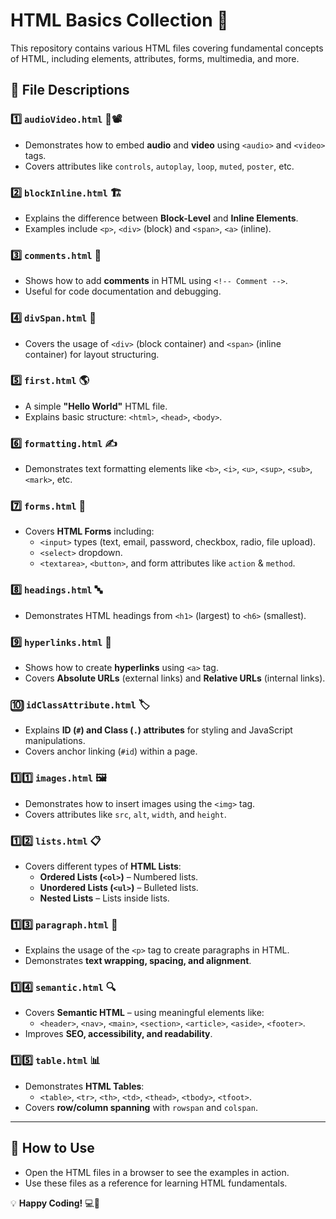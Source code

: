 # HTML Basics Collection 📄

This repository contains various HTML files covering fundamental concepts of HTML, including elements, attributes, forms, multimedia, and more.

## 📂 File Descriptions

### 1️⃣ `audioVideo.html` 🎵📽️  
   - Demonstrates how to embed **audio** and **video** using `<audio>` and `<video>` tags.  
   - Covers attributes like `controls`, `autoplay`, `loop`, `muted`, `poster`, etc.

### 2️⃣ `blockInline.html` 🏗️  
   - Explains the difference between **Block-Level** and **Inline Elements**.  
   - Examples include `<p>`, `<div>` (block) and `<span>`, `<a>` (inline).

### 3️⃣ `comments.html` 💬  
   - Shows how to add **comments** in HTML using `<!-- Comment -->`.  
   - Useful for code documentation and debugging.

### 4️⃣ `divSpan.html` 📌  
   - Covers the usage of `<div>` (block container) and `<span>` (inline container) for layout structuring.

### 5️⃣ `first.html` 🌎  
   - A simple **"Hello World"** HTML file.  
   - Explains basic structure: `<html>`, `<head>`, `<body>`.

### 6️⃣ `formatting.html` ✍️  
   - Demonstrates text formatting elements like `<b>`, `<i>`, `<u>`, `<sup>`, `<sub>`, `<mark>`, etc.

### 7️⃣ `forms.html` 📝  
   - Covers **HTML Forms** including:
     - `<input>` types (text, email, password, checkbox, radio, file upload).
     - `<select>` dropdown.
     - `<textarea>`, `<button>`, and form attributes like `action` & `method`.

### 8️⃣ `headings.html` 🔤  
   - Demonstrates HTML headings from `<h1>` (largest) to `<h6>` (smallest).

### 9️⃣ `hyperlinks.html` 🔗  
   - Shows how to create **hyperlinks** using `<a>` tag.  
   - Covers **Absolute URLs** (external links) and **Relative URLs** (internal links).

### 🔟 `idClassAttribute.html` 🏷️  
   - Explains **ID (`#`) and Class (`.`) attributes** for styling and JavaScript manipulations.  
   - Covers anchor linking (`#id`) within a page.

### 1️⃣1️⃣ `images.html` 🖼️  
   - Demonstrates how to insert images using the `<img>` tag.  
   - Covers attributes like `src`, `alt`, `width`, and `height`.

### 1️⃣2️⃣ `lists.html` 📋  
   - Covers different types of **HTML Lists**:
     - **Ordered Lists (`<ol>`)** – Numbered lists.
     - **Unordered Lists (`<ul>`)** – Bulleted lists.
     - **Nested Lists** – Lists inside lists.

### 1️⃣3️⃣ `paragraph.html` 📝  
   - Explains the usage of the `<p>` tag to create paragraphs in HTML.  
   - Demonstrates **text wrapping, spacing, and alignment**.

### 1️⃣4️⃣ `semantic.html` 🔍  
   - Covers **Semantic HTML** – using meaningful elements like:
     - `<header>`, `<nav>`, `<main>`, `<section>`, `<article>`, `<aside>`, `<footer>`.  
   - Improves **SEO, accessibility, and readability**.

### 1️⃣5️⃣ `table.html` 📊  
   - Demonstrates **HTML Tables**:
     - `<table>`, `<tr>`, `<th>`, `<td>`, `<thead>`, `<tbody>`, `<tfoot>`.  
   - Covers **row/column spanning** with `rowspan` and `colspan`.

---

## 🚀 How to Use  
- Open the HTML files in a browser to see the examples in action.  
- Use these files as a reference for learning HTML fundamentals.

💡 **Happy Coding!** 💻🎉
